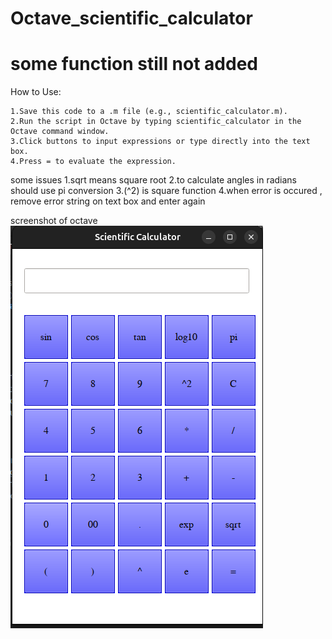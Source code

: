 # Octave_scientific_calculator

# some function still not added

How to Use:

    1.Save this code to a .m file (e.g., scientific_calculator.m).
    2.Run the script in Octave by typing scientific_calculator in the Octave command window.
    3.Click buttons to input expressions or type directly into the text box.
    4.Press = to evaluate the expression.


some issues
    1.sqrt means square root
    2.to calculate angles in radians should use pi conversion
    3.(^2) is square function
    4.when error is occured , remove error string on text box and enter again
    

screenshot of octave
    ![alt text](image.png)